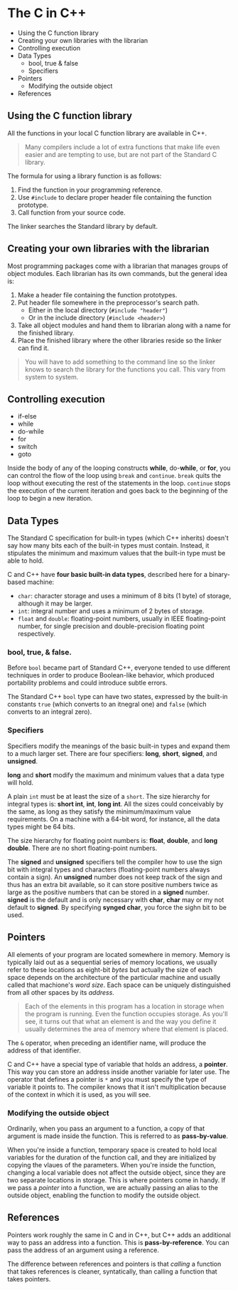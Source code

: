 # The C in C++

* Using the C function library
* Creating your own libraries with the librarian
* Controlling execution
* Data Types
  * bool, true & false
  * Specifiers
* Pointers
  * Modifying the outside object
* References

## Using the C function library

All the functions in your local C function library are available in C++.

> Many compilers include a lot of extra functions that make life even easier and are tempting to use, but are not part of the Standard C library.

The formula for using a library function is as follows:

1. Find the function in your programming reference.
2. Use `#include` to declare proper header file containing the function prototype.
3. Call function from your source code.

The linker searches the Standard library by default.

## Creating your own libraries with the librarian

Most programming packages come with a librarian that manages groups of object modules. Each librarian has its own commands, but the general idea is:

1. Make a header file containing the function prototypes.
2. Put header file somewhere in the preprocessor's search path.
    * Either in the local directory (`#include "header"`)
    * Or in the include directory (`#include <header>`)
3. Take all object modules and hand them to librarian along with a name for the finished library.
4. Place the finished library where the other libraries reside so the linker can find it.

> You will have to add something to the command line so the linker knows to search the library for the functions you call. This vary from system to system.

## Controlling execution

* if-else
* while
* do-while
* for
* switch
* goto

Inside the body of any of the looping constructs **while**, do-**while**, or **for**, you can control the flow of the loop using `break` and `continue`. `break` quits the loop without executing the rest of the statements in the loop. `continue` stops the execution of the current iteration and goes back to the beginning of the loop to begin a new iteration.

## Data Types

The Standard C specification for built-in types (which C++ inherits) doesn't say how many bits each of the built-in types must contain. Instead, it stipulates the minimum and maximum values that the built-in type must be able to hold.

C and C++ have **four basic built-in data types**, described here for a binary-based machine:

* `char`: character storage and uses a minimum of 8 bits (1 byte) of storage, although it may be larger.
* `int`: integral number and uses a minimum of 2 bytes of storage.
* `float` and `double`: floating-point numbers, usually in IEEE floating-point number, for single precision and double-precision floating point respectively.

### bool, true, & false.

Before `bool` became part of Standard C++, everyone tended to use different techniques in order to produce Boolean-like behavior, which produced portability problems and could introduce subtle errors.

The Standard C++ `bool` type can have two states, expressed by the built-in constants `true` (which converts to an itnegral one) and `false` (which converts to an integral zero).

### Specifiers

Specifiers modify the meanings of the basic built-in types and expand them to a much larger set. There are four specifiers: **long**, **short**, **signed**, and **unsigned**.

**long** and **short** modify the maximum and minimum values that a data type will hold.

A plain `int` must be at least the size of a `short`. The size hierarchy for integral types is: **short int**, **int**, **long int**. All the sizes could conceivably by the same, as long as they satisfy the minimum/maximum value requirements. On a machine with a 64-bit word, for instance, all the data types might be 64 bits.

The size hierarchy for floating point numbers is: **float**, **double**, and **long double**. There are no short floating-point numbers.

The **signed** and **unsigned** specifiers tell the compiler how to use the sign bit with integral types and characters (floating-point numbers always contain a sign). An **unsigned** number does not keep track of the sign and thus has an extra bit available, so it can store positive numbers twice as large as the positive numbers that can be stored in a **signed** number. **signed** is the default and is only necessary with **char**, **char** may or my not default to **signed**. By specifying **synged char**, you force the sighn bit to be used.

## Pointers

All elements of your program are located somewhere in memory. Memory is typically laid out as a sequential series of memory locations, we usually refer to these locations as eight-bit *bytes* but actually the size of each space depends on the architecture of the particular machine and usually called that machione's *word size*. Each space can be uniquely distinguished from all other spaces by its *address*.  

> Each of the elements in this program has a location in storage when the program is running. Even the function occupies storage. As you'll see, it turns out that what an element is and the way you define it usually determines the area of memory where that element is placed.

The `&` operator, when preceding an identifier name, will produce the address of that identifier.

C and C++ have a special type of variable that holds an address, a **pointer**. This way you can store an address inside another variable for later use. The operator that defines a pointer is `*` and you must specify the type of variable it points to. The compiler knows that it isn't multiplication because of the context in which it is used, as you will see.

### Modifying the outside object

Ordinarily, when you pass an argument to a function, a copy of that argument is made inside the function. This is referred to as **pass-by-value**.

When you're inside a function, temporary space is created to hold local variables for the duration of the function call, and they are initialized by copying the vlaues of the parameters. When you're inside the function, changing a local variable does not affect the outside object, since they are two separate locations in storage. This is where pointers come in handy. If we pass a *pointer* into a function, we are actually passing an alias to the outside object, enabling the function to modify the outside object.

## References

Pointers work roughly the same in C and in C++, but C++ adds an additional way to pass an address into a function. This is **pass-by-reference**. You can pass the address of an argument using a reference.

The difference between references and pointers is that *calling* a function that takes references is cleaner, syntatically, than calling a function that takes pointers.

